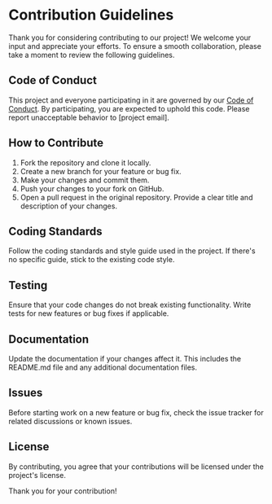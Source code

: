 # Contribution Guidelines

Thank you for considering contributing to our project! We welcome your input and appreciate your efforts. To ensure a smooth collaboration, please take a moment to review the following guidelines.

## Code of Conduct

This project and everyone participating in it are governed by our [Code of Conduct](CODE_OF_CONDUCT.md). By participating, you are expected to uphold this code. Please report unacceptable behavior to [project email].

## How to Contribute

1. Fork the repository and clone it locally.
2. Create a new branch for your feature or bug fix.
3. Make your changes and commit them.
4. Push your changes to your fork on GitHub.
5. Open a pull request in the original repository. Provide a clear title and description of your changes.
   
## Coding Standards

Follow the coding standards and style guide used in the project. If there's no specific guide, stick to the existing code style.

## Testing

Ensure that your code changes do not break existing functionality. Write tests for new features or bug fixes if applicable.

## Documentation

Update the documentation if your changes affect it. This includes the README.md file and any additional documentation files.

## Issues

Before starting work on a new feature or bug fix, check the issue tracker for related discussions or known issues.

## License

By contributing, you agree that your contributions will be licensed under the project's license.

Thank you for your contribution!